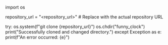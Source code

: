 import os

repository_url = "<repository_url>"  # Replace with the actual repository URL

try:
    os.system(f"git clone {repository_url}")
    os.chdir("funny_clock")
    print("Successfully cloned and changed directory.")
except Exception as e:
    print(f"An error occurred: {e}")